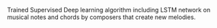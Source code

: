 

Trained Supervised Deep learning algorithm including LSTM network on musical notes and chords by composers that create new melodies.
